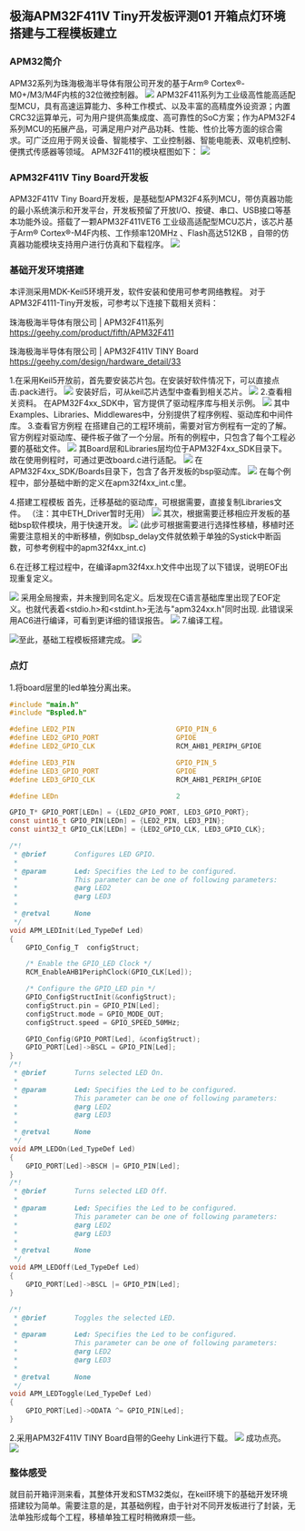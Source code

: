 ﻿## 极海APM32F411V Tiny开发板评测01 开箱点灯环境搭建与工程模板建立

### APM32简介

APM32系列为珠海极海半导体有限公司开发的基于Arm® Cortex®-M0+/M3/M4F内核的32位微控制器。
![](pic/apm32-led-01.jpg)
APM32F411系列为工业级高性能高适配型MCU，具有高速运算能力、多种工作模式、以及丰富的高精度外设资源；内置CRC32运算单元，可为用户提供高集成度、高可靠性的SoC方案；作为APM32F4系列MCU的拓展产品，可满足用户对产品功耗、性能、性价比等方面的综合需求。可广泛应用于网关设备、智能楼宇、工业控制器、智能电能表、双电机控制、便携式传感器等领域。
APM32F411的模块框图如下：
![](pic/apm32-led-02.jpg)

### APM32F411V Tiny Board开发板
APM32F411V Tiny Board开发板，是基础型APM32F4系列MCU，带仿真器功能的最小系统演示和开发平台，开发板预留了开放I/O、按键、串口、USB接口等基本功能外设。搭载了一颗APM32F411VET6 工业级高适配型MCU芯片，该芯片基于Arm® Cortex®-M4F内核、工作频率120MHz 、Flash高达512KB ，自带的仿真器功能模块支持用户进行仿真和下载程序。
![](pic/apm32-led-03.jpg)

###  基础开发环境搭建
本评测采用MDK-Keil5环境开发，软件安装和使用可参考网络教程。 对于APM32F4111-Tiny开发板，可参考以下连接下载相关资料：

珠海极海半导体有限公司 | APM32F411系列
https://geehy.com/product/fifth/APM32F411

珠海极海半导体有限公司 | APM32F411V TINY Board
https://geehy.com/design/hardware_detail/33

1.在采用Keil5开放前，首先要安装芯片包。在安装好软件情况下，可以直接点击.pack进行。
![](pic/apm32-led-04.jpg)
安装好后，可从keil芯片选型中查看到相关芯片。
![](pic/apm32-led-05.jpg)
2.查看相关资料。
在APM32F4xx_SDK中，官方提供了驱动程序库与相关示例。
![](pic/apm32-led-06.jpg)
其中Examples、Libraries、Middlewares中，分别提供了程序例程、驱动库和中间件库。
3.查看官方例程
在搭建自己的工程环境前，需要对官方例程有一定的了解。
官方例程对驱动库、硬件板子做了一个分层。所有的例程中，只包含了每个工程必要的基础文件。
![](pic/apm32-led-07.jpg)
其Board层和Libraries层均位于APM32F4xx_SDK目录下。
故在使用例程时，可通过更改board.c进行适配。
![](pic/apm32-led-08.jpg)
在APM32F4xx_SDK/Boards目录下，包含了各开发板的bsp驱动库。
![](pic/apm32-led-09.jpg)
在每个例程中，部分基础中断的定义在apm32f4xx_int.c里。

4.搭建工程模板
首先，迁移基础的驱动库，可根据需要，直接复制Libraries文件。
（注：其中ETH_Driver暂时无用）
![](pic/apm32-led-10.jpg)
其次，根据需要迁移相应开发板的基础bsp软件模块，用于快速开发。
![](pic/apm32-led-11.jpg)
(此步可根据需要进行选择性移植，移植时还需要注意相关的中断移植，例如bsp_delay文件就依赖于单独的Systick中断函数，可参考例程中的apm32f4xx_int.c)

6.在迁移工程过程中，在编译apm32f4xx.h文件中出现了以下错误，说明EOF出现重复定义。

![](pic/apm32-led-12.jpg)
采用全局搜索，并未搜到同名定义。后发现在C语言基础库里出现了EOF定义。也就代表着<stdio.h>和<stdint.h>无法与"apm324xx.h"同时出现.
此错误采用AC6进行编译，可看到更详细的错误报告。
![](pic/apm32-led-13.jpg)
7.编译工程。

![](pic/apm32-led-14.jpg)至此，基础工程模板搭建完成。
![](pic/apm32-led-15.jpg)

### 点灯
1.将board层里的led单独分离出来。

```c
#include "main.h"
#include "Bspled.h"

#define LED2_PIN                         GPIO_PIN_6
#define LED2_GPIO_PORT                   GPIOE
#define LED2_GPIO_CLK                    RCM_AHB1_PERIPH_GPIOE

#define LED3_PIN                         GPIO_PIN_5
#define LED3_GPIO_PORT                   GPIOE
#define LED3_GPIO_CLK                    RCM_AHB1_PERIPH_GPIOE

#define LEDn                             2

GPIO_T* GPIO_PORT[LEDn] = {LED2_GPIO_PORT, LED3_GPIO_PORT};
const uint16_t GPIO_PIN[LEDn] = {LED2_PIN, LED3_PIN};
const uint32_t GPIO_CLK[LEDn] = {LED2_GPIO_CLK, LED3_GPIO_CLK};

/*!
 * @brief       Configures LED GPIO.
 *
 * @param       Led: Specifies the Led to be configured.
 *              This parameter can be one of following parameters:
 *              @arg LED2
 *              @arg LED3
 *
 * @retval      None
 */
void APM_LEDInit(Led_TypeDef Led)
{
    GPIO_Config_T  configStruct;

    /* Enable the GPIO_LED Clock */
    RCM_EnableAHB1PeriphClock(GPIO_CLK[Led]);

    /* Configure the GPIO_LED pin */
    GPIO_ConfigStructInit(&configStruct);
    configStruct.pin = GPIO_PIN[Led];
    configStruct.mode = GPIO_MODE_OUT;
    configStruct.speed = GPIO_SPEED_50MHz;

    GPIO_Config(GPIO_PORT[Led], &configStruct);
    GPIO_PORT[Led]->BSCL = GPIO_PIN[Led];
}
/*!
 * @brief       Turns selected LED On.
 *
 * @param       Led: Specifies the Led to be configured.
 *              This parameter can be one of following parameters:
 *              @arg LED2
 *              @arg LED3
 *
 * @retval      None
 */
void APM_LEDOn(Led_TypeDef Led)
{
    GPIO_PORT[Led]->BSCH |= GPIO_PIN[Led];
}
/*!
 * @brief       Turns selected LED Off.
 *
 * @param       Led: Specifies the Led to be configured.
 *              This parameter can be one of following parameters:
 *              @arg LED2
 *              @arg LED3
 *
 * @retval      None
 */
void APM_LEDOff(Led_TypeDef Led)
{
    GPIO_PORT[Led]->BSCL |= GPIO_PIN[Led];
}

/*!
 * @brief       Toggles the selected LED.
 *
 * @param       Led: Specifies the Led to be configured.
 *              This parameter can be one of following parameters:
 *              @arg LED2
 *              @arg LED3
 *
 * @retval      None
 */
void APM_LEDToggle(Led_TypeDef Led)
{
    GPIO_PORT[Led]->ODATA ^= GPIO_PIN[Led];
}

```
2.采用APM32F411V TINY Board自带的Geehy Link进行下载。
![](pic/apm32-led-15-1.jpg)
成功点亮。
![](pic/apm32-led-16.jpg)

### 整体感受
就目前开箱评测来看，其整体开发和STM32类似，在keil环境下的基础开发环境搭建较为简单。需要注意的是，其基础例程，由于针对不同开发板进行了封装，无法单独形成每个工程，移植单独工程时稍微麻烦一些。
